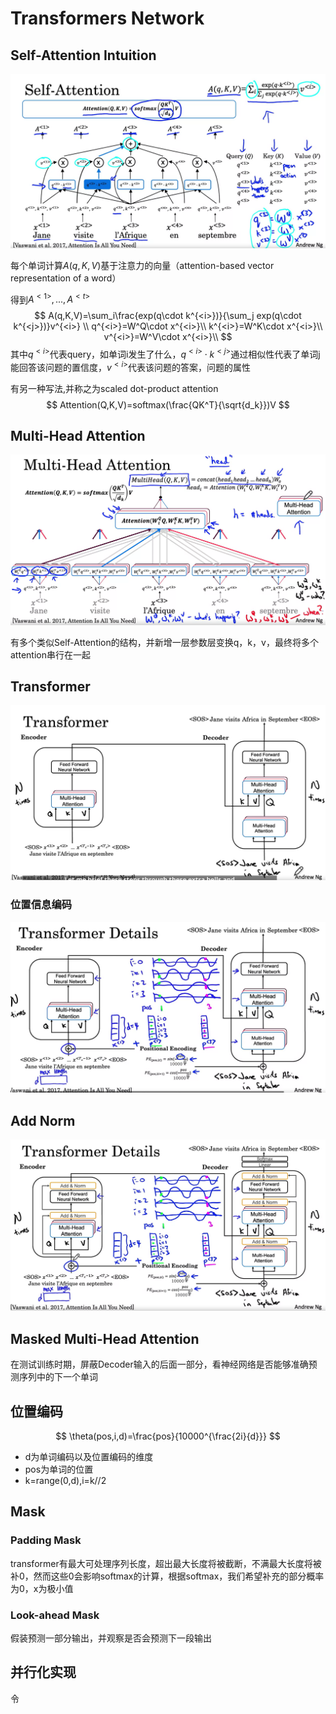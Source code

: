 # Transformers Network

## Self-Attention Intuition

![image-20230416204807676](./Transformers.assets/image-20230416204807676.png)

每个单词计算$A(q,K,V)$基于注意力的向量（attention-based vector representation of a word）

得到$A^{<1>},...,A^{<t>}$
$$
A(q,K,V)=\sum_i\frac{exp(q\cdot k^{<i>})}{\sum_j exp(q\cdot k^{<j>})}v^{<i>} \\
q^{<i>}=W^Q\cdot x^{<i>}\\
k^{<i>}=W^K\cdot x^{<i>}\\
v^{<i>}=W^V\cdot x^{<i>}\\
$$
其中$q^{<i>}$代表query，如单词i发生了什么，$q^{<i>}\cdot k^{<j>}$通过相似性代表了单词j能回答该问题的置信度，$v^{<i>}$代表该问题的答案，问题的属性



有另一种写法,并称之为scaled dot-product attention
$$
Attention(Q,K,V)=softmax(\frac{QK^T}{\sqrt{d_k}})V
$$
## Multi-Head Attention

![image-20230416205842114](./Transformers.assets/image-20230416205842114.png)

有多个类似Self-Attention的结构，并新增一层参数层变换q，k，v，最终将多个attention串行在一起

## Transformer

![image-20230416212302964](./Transformers.assets/image-20230416212302964.png)

### 位置信息编码

![image-20230416212350089](./Transformers.assets/image-20230416212350089.png)

## Add Norm

![image-20230416212440636](./Transformers.assets/image-20230416212440636.png)

## Masked Multi-Head Attention

在测试训练时期，屏蔽Decoder输入的后面一部分，看神经网络是否能够准确预测序列中的下一个单词

## 位置编码

$$
\theta(pos,i,d)=\frac{pos}{10000^{\frac{2i}{d}}}
$$

- d为单词编码以及位置编码的维度
- pos为单词的位置
- k=range(0,d),i=k//2

## Mask

### Padding Mask

transformer有最大可处理序列长度，超出最大长度将被截断，不满最大长度将被补0，然而这些0会影响softmax的计算，根据softmax，我们希望补充的部分概率为0，x为极小值

### Look-ahead Mask

假装预测一部分输出，并观察是否会预测下一段输出

## 并行化实现

令
